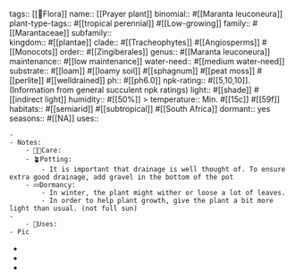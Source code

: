 tags::  [[🌱Flora]]
name:: [[Prayer plant]] 
binomial:: #[[Maranta leuconeura]]
plant-type-tags:: #[[tropical perennial]] #[[Low-growing]] 
family:: #[[Marantaceae]]
subfamily::  
kingdom:: #[[plantae]]
clade:: #[[Tracheophytes]] #[[Angiosperms]] #[[Monocots]]
order:: #[[Zingiberales]]
genus:: #[[Maranta leuconeura]]
maintenance:: #[[low maintenance]]
water-need:: #[[medium water-need]]
substrate:: #[[loam]] #[[loamy soil]] #[[sphagnum]] #[[peat moss]] #[[perlite]] #[[welldrained]]
ph:: #[[ph6.0]] 
npk-rating:: #[[5,10,10]]. (Information from general succulent npk ratings)
light:: #[[shade]] #[[indirect light]] 
humidity:: #[[50%]] > 
temperature:: Min. #[[15c]] #[[59f]]
habitats::  #[[semiarid]] #[[subtropical]] #[[South Africa]]
dormant:: yes  
seasons::  #[[NA]] 
uses::

	-
	- Notes:
		- 🤲🏼Care:
		- 🪴Potting:
			- It is important that drainage is well thought of. To ensure extra good drainage, add gravel in the bottom of the pot
		- 💤Dormancy:
			- In winter, the plant might wither or loose a lot of leaves.
			- In order to help plant growth, give the plant a bit more light than usual. (not full sun)
	-
		- 🧪Uses:
	- Pic
-
-
-